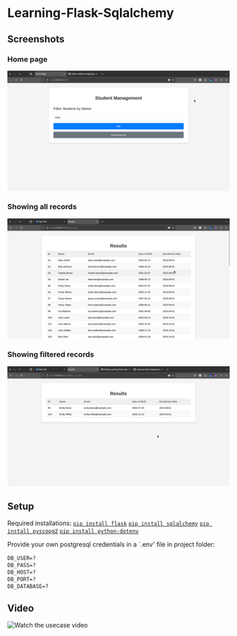 # Learning-Flask-Sqlalchemy

## Screenshots

### Home page
![Screenshot0](https://github.com/aditya-vardhan-singh/Learning-Flask-Sqlalchemy/blob/main/assets/Screenshot%20from%202024-08-03%2001-51-38.png)
### Showing all records
![Screenshot1](https://github.com/aditya-vardhan-singh/Learning-Flask-Sqlalchemy/blob/main/assets/Screenshot%20from%202024-08-03%2002-02-30.png)
### Showing filtered records
![Screenshot2](https://github.com/aditya-vardhan-singh/Learning-Flask-Sqlalchemy/blob/main/assets/Screenshot%20from%202024-08-03%2002-07-39.png)

## Setup

Required installations:
[`pip install flask`](https://pypi.org/project/Flask/)
[`pip install sqlalchemy`](https://pypi.org/project/SQLAlchemy/)
[`pip install pyscopg2`](https://pypi.org/project/psycopg/)
[`pip install python-dotenv`](https://pypi.org/project/python-dotenv/)

Provide your own postgresql credentials in a `.env' file in project folder:
```
DB_USER=?
DB_PASS=?
DB_HOST=?
DB_PORT=?
DB_DATABASE=?
```

## Video

![Watch the usecase video]((https://github.com/aditya-vardhan-singh/Learning-Flask-Sqlalchemy/blob/main/assets/Screencast%20from%202024-08-03%2001-10-36.webm))
